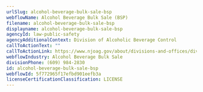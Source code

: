 ```yaml
---
urlSlug: alcohol-beverage-bulk-sale-bsp
webflowName: Alcohol Beverage Bulk Sale (BSP)
filename: alcohol-beverage-bulk-sale-bsp
displayname: alcohol-beverage-bulk-sale-bsp
agencyId: law-public-safety
agencyAdditionalContext: Division of Alcoholic Beverage Control
callToActionText: ""
callToActionLink: https://www.njoag.gov/about/divisions-and-offices/division-of-alcoholic-beverage-control-home/posse-online-licensing-system/
webflowIndustry: Alcohol Beverage Bulk Sale
divisionPhone: (609) 984-2830
id: alcohol-beverage-bulk-sale-bsp
webflowId: 5f772965f17efbd901eefb3a
licenseCertificationClassification: LICENSE
---
```

